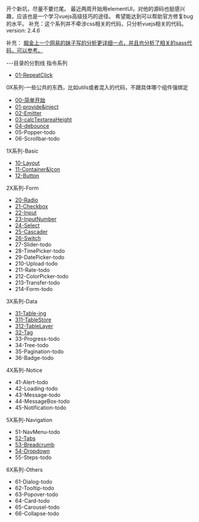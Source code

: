 开个新坑，尽量不要烂尾。
最近两周开始用elementUI，对他的源码也挺感兴趣，应该也是一个学习vuejs高级技巧的途径。
希望能达到可以帮助官方修复bug的水平。
补充：这个系列并不牵涉css相关的代码，只分析vuejs相关的代码。
version: 2.4.6

补充：
[掘金上一个网易的妹子写的分析更详细一点，并且也分析了相关的sass代码，可以参考。](https://juejin.im/post/5b741fad6fb9a0098474bbb0)


---目录的分割线
指令系列
* [01-RepeatClick]()

0X系列-一些公共的东西，比如utils或者混入的代码，不跟具体哪个组件强绑定
* [00-简单开始](https://github.com/zsusyt/elementUI-sourcecode-study/blob/master/0X%E7%B3%BB%E5%88%97/00-%E7%AE%80%E5%8D%95%E5%BC%80%E5%A7%8B.md)
* [01-provide&inject](https://github.com/zsusyt/elementUI-sourcecode-study/blob/master/0X%E7%B3%BB%E5%88%97/01-provide%26inject.md)
* [02-Emitter](https://github.com/zsusyt/elementUI-sourcecode-study/blob/master/0X%E7%B3%BB%E5%88%97/02-Emitter.md)
* [03-calcTextareaHeight](https://github.com/zsusyt/elementUI-sourcecode-study/blob/master/0X%E7%B3%BB%E5%88%97/03-calcTextareaHeight.md)
* [04-debounce](https://github.com/zsusyt/elementUI-sourcecode-study/blob/master/0X%E7%B3%BB%E5%88%97/04-debounce.md)
* 05-Popper-todo
* 06-Scrollbar-todo

1X系列-Basic
* [10-Layout](https://github.com/zsusyt/elementUI-sourcecode-study/blob/master/1X%E7%B3%BB%E5%88%97/10-Layout.md)
* [11-Container&Icon](https://github.com/zsusyt/elementUI-sourcecode-study/blob/master/1X%E7%B3%BB%E5%88%97/11-Container%26Icon.md)
* [12-Button](https://github.com/zsusyt/elementUI-sourcecode-study/blob/master/1X%E7%B3%BB%E5%88%97/12-Button.md)

2X系列-Form
* [20-Radio](https://github.com/zsusyt/elementUI-sourcecode-study/blob/master/2X%E7%B3%BB%E5%88%97/20-Radio.md)
* [21-Checkbox](https://github.com/zsusyt/elementUI-sourcecode-study/blob/master/2X%E7%B3%BB%E5%88%97/21-Checkbox.md)
* [22-Input](https://github.com/zsusyt/elementUI-sourcecode-study/blob/master/2X%E7%B3%BB%E5%88%97/22-Input.md)
* [23-InputNumber](https://github.com/zsusyt/elementUI-sourcecode-study/blob/master/2X%E7%B3%BB%E5%88%97/23-InputNumber.md)
* [24-Select](https://github.com/zsusyt/elementUI-sourcecode-study/blob/master/2X%E7%B3%BB%E5%88%97/24-Select.md)
* [25-Cascader](https://github.com/zsusyt/elementUI-sourcecode-study/blob/master/2X%E7%B3%BB%E5%88%97/25-Cascader.md)
* [26-Switch](https://github.com/zsusyt/elementUI-sourcecode-study/blob/master/2X%E7%B3%BB%E5%88%97/26-Switch.md)
* 27-Slider-todo
* 28-TimePicker-todo
* 29-DatePicker-todo
* 210-Upload-todo
* 211-Rate-todo
* 212-ColorPicker-todo
* 213-Transfer-todo
* 214-Form-todo

3X系列-Data
* [31-Table-ing](https://github.com/zsusyt/elementUI-sourcecode-study/blob/master/3X%E7%B3%BB%E5%88%97/31-Table.md)
* [311-TableStore](https://github.com/zsusyt/elementUI-sourcecode-study/blob/master/3X%E7%B3%BB%E5%88%97/311-TableStore.md)
* [312-TableLayer](https://github.com/zsusyt/elementUI-sourcecode-study/blob/master/3X%E7%B3%BB%E5%88%97/312-TableLayer.md)
* [32-Tag](https://github.com/zsusyt/elementUI-sourcecode-study/blob/master/3X%E7%B3%BB%E5%88%97/32-Tag.md)
* 33-Progress-todo
* 34-Tree-todo
* 35-Pagination-todo
* 36-Badge-todo

4X系列-Notice
* 41-Alert-todo
* 42-Loading-todo
* 43-Message-todo
* 44-MessageBox-todo
* 45-Notification-todo

5X系列-Navigation
* 51-NavMenu-todo
* [52-Tabs](https://github.com/zsusyt/elementUI-sourcecode-study/blob/master/5X%E7%B3%BB%E5%88%97/52-Tabs.md)
* [53-Breadcrumb](https://github.com/zsusyt/elementUI-sourcecode-study/blob/master/5X%E7%B3%BB%E5%88%97/53-Breadcrumb.md)
* [54-Dropdown](https://github.com/zsusyt/elementUI-sourcecode-study/blob/master/5X%E7%B3%BB%E5%88%97/54-Dropdown.md)
* 55-Steps-todo

6X系列-Others
* 61-Dialog-todo
* 62-Tooltip-todo
* 63-Popover-todo
* 64-Card-todo
* 65-Carousel-todo
* 66-Collapse-todo
